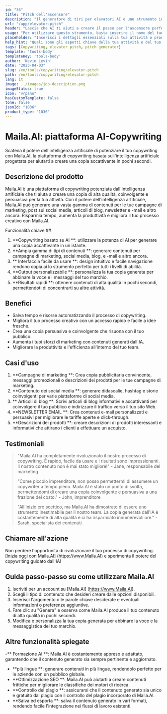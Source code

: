 ```yaml
---
id: "36"
title: "Pitch dell'ascensore"
description: "Il generatore di tiri per elevatori AI è uno strumento innovativo che utilizza l'intelligenza artificiale per creare piazzole persuasive e accattivanti per ascensori per la tua attività, prodotto o servizio.  Immagina potenziali clienti o investitori con un tono conciso e coinvolgente che evidenzia gli aspetti chiave della tua offerta, facendolo risaltare dalla concorrenza."
url: "/app/elevator-pitch"
header: "Lascia che AI ​​ti aiuti a creare il passo per l'ascensore perfetto per la tua attività o prodotto."
usage: "Per utilizzare questo strumento, basta inserire il nome del tuo business, le caratteristiche chiave e il pubblico di destinazione.  Questo generatore di intelligenza artificiale creerà quindi un tono di ascensore ben realizzato, conciso e persuasivo che evidenzia i punti di forza unici della tua attività o del tuo prodotto."
placeholder: "Inserisci i dettagli essenziali sulla tua attività o prodotto, ad es. Nome aziendale, caratteristiche chiave, pubblico di destinazione, ecc."
help_hint: "Quali sono gli aspetti chiave della tua attività o del tuo prodotto su cui vuoi concentrarti?  Inserisci alcune parole chiave relative a questi aspetti e la nostra intelligenza artificiale creerà un tono di ascensore coinvolgente in base al tuo input."
tags: [Copywriting, elevator pitch, pitch generator]
template: 'tools-body'
templateKey: 'tools-body'
author: 'Kevin Levin'
date: "2023-04-03"
slug: /en/tools/copywriting/elevator-pitch
path: /en/tools/copywriting/elevator-pitch
lang: it
image: ../images/job-description.png
imageStatus: true
icon: "vrpano"
hasCustomTemplate: false
tone: false
jsonId: "1036"
product_type: "1036"
---
```

# Maila.AI: piattaforma AI-Copywriting

Scatena il potere dell'intelligenza artificiale di potenziare il tuo copywriting con Maila.AI, la piattaforma di copywriting basata sull'intelligenza artificiale progettata per aiutarti a creare una copia accattivante in pochi secondi.

## Descrizione del prodotto

Maila.AI è una piattaforma di copywriting potenziata dall'intelligenza artificiale che ti aiuta a creare una copia di alta qualità, coinvolgente e persuasiva per la tua attività.  Con il potere dell'intelligenza artificiale, Maila.AI può generare una vasta gamma di contenuti per le tue campagne di marketing, post sui social media, articoli di blog, newsletter e -mail e altro ancora.  Risparmia tempo, aumenta la produttività e migliora il tuo processo creativo con Maila.AI.

Funzionalità chiave ##

1. **Copywriting basato su AI **: utilizzare la potenza di AI per generare una copia accattivante in un istante.
 2. **Ampia gamma di tipi di contenuti **: generare contenuti per campagne di marketing, social media, blog, e -mail e altro ancora.
 3. ** Interfaccia facile da usare **: design intuitivo e facile navigazione rendono copia.ai lo strumento perfetto per tutti i livelli di abilità.
 4. **Output personalizzabile **: personalizza la tua copia generata per abbinare la voce e i messaggi del tuo marchio.
 5. **Risultati rapidi **: ottenere contenuti di alta qualità in pochi secondi, permettendoti di concentrarti su altre attività.

## Benefici

- Salva tempo e risorse automatizzando il processo di copywriting.
 - Migliora il tuo processo creativo con un accesso rapido e facile a idee fresche.
 - Crea una copia persuasiva e coinvolgente che risuona con il tuo pubblico.
 - Aumenta i tuoi sforzi di marketing con contenuti generati dall'IA.
 - Migliorare la produttività e l'efficienza all'interno del tuo team.

## Casi d'uso

1. **Campagne di marketing **: Crea copia pubblicitaria convincente, messaggi promozionali o descrizioni dei prodotti per le tue campagne di marketing.
 2. **Contenuto dei social media **: generare didascalie, hashtag e storie coinvolgenti per varie piattaforme di social media.
 3. ** Articoli di blog **: Scrivi articoli di blog informativi e accattivanti per coinvolgere il tuo pubblico e indirizzare il traffico verso il tuo sito Web.
 4. **NEWSLETTER EMAIL **: Crea contenuti e-mail personalizzati e persuasivi per migliorare le tariffe aperte e click-through.
 5. **Descrizioni dei prodotti **: creare descrizioni di prodotti interessanti e informativi che attirano i clienti a effettuare un acquisto.

## Testimoniali

> "Maila.AI ha completamente rivoluzionato il nostro processo di copywriting. È rapido, facile da usare e i risultati sono impressionanti. Il nostro contenuto non è mai stato migliore!"  - Jane, responsabile del marketing
 >
 > "Come piccolo imprenditore, non posso permettermi di assumere un copywriter a tempo pieno. Maila.AI è stato un punto di svolta, permettendomi di creare una copia coinvolgente e persuasiva a una frazione del costo."  - John, imprenditore
 >
 > "All'inizio ero scettico, ma Maila.AI ha dimostrato di essere uno strumento inestimabile per il nostro team. La copia generata dall'IA è costantemente di alta qualità e ci ha risparmiato innumerevoli ore."  - Sarah, specialista dei contenuti

## Chiamare all'azione

Non perdere l'opportunità di rivoluzionare il tuo processo di copywriting.  [Inizia oggi con Maila.AI] (https://www.Maila.AI) e sperimenta il potere del copywriting guidato dall'IA!

## Guida passo-passo su come utilizzare Maila.AI

1. Iscriviti per un account su [Maila.AI] (https://www.Maila.AI).
 2. Scegli il tipo di contenuto che desideri creare dalle opzioni disponibili.
 3. Inserisci l'argomento o le parole chiave desiderate e eventuali informazioni o preferenze aggiuntive.
 4. Fare clic su "Genera" e osserva come Maila.AI produce il tuo contenuto di alta qualità in pochi secondi.
 5. Modifica e personalizza la tua copia generata per abbinare la voce e la messaggistica del tuo marchio.

## Altre funzionalità spiegate

-** Formazione AI **: Maila.AI è costantemente appreso e adattato, garantendo che il contenuto generato sia sempre pertinente e aggiornato.
 - **più lingue **: generare contenuti in più lingue, rendendolo perfetto per le aziende con un pubblico globale.
 - **Ottimizzazione SEO **: Maila.AI può aiutarti a creare contenuti frittiche per migliorare le classifiche dei motori di ricerca.
 - **Controllo del plagio **: assicurarsi che il contenuto generato sia unico e gratuito dal plagio con il controllo del plagio incorporato di Maila.AI.
 - **Salva ed esporta **: salva il contenuto generato in vari formati, rendendo facile l'integrazione nei flussi di lavoro esistenti.
